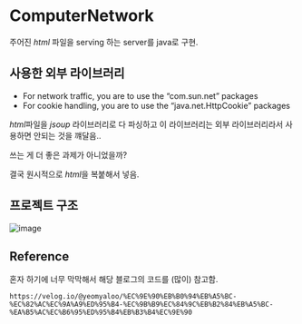 # ComputerNetwork

주어진 *html* 파일을 serving 하는 server를 java로 구현.

## 사용한 외부 라이브러리
- For network traffic, you are to use the “com.sun.net” packages 
- For cookie handling, you are to use the “java.net.HttpCookie” packages

*html*파일을 *jsoup* 라이브러리로 다 파싱하고 이 라이브러리는 외부 라이브러리라서 사용하면 안되는 것을 꺠달음..

쓰는 게 더 좋은 과제가 아니었을까?

결국 원시적으로 *html*을 복붙해서 넣음.


## 프로젝트 구조
![image](https://github.com/MyeongGuJo/ComputerNetwork/assets/102133534/8ec9934f-29ce-45da-a775-33a6ea4ba4f0)


## Reference

혼자 하기에 너무 막막해서 해당 블로그의 코드를 (많이) 참고함.



`https://velog.io/@yeomyaloo/%EC%9E%90%EB%B0%94%EB%A5%BC-%EC%82%AC%EC%9A%A9%ED%95%B4-%EC%9B%B9%EC%84%9C%EB%B2%84%EB%A5%BC-%EA%B5%AC%EC%B6%95%ED%95%B4%EB%B3%B4%EC%9E%90`
